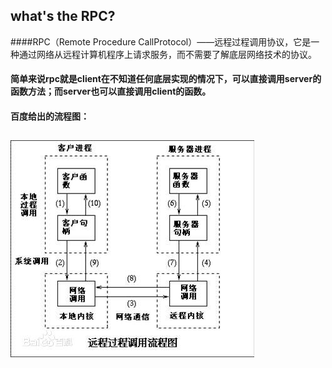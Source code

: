 ## what's the RPC?

####RPC（Remote Procedure CallProtocol）——远程过程调用协议，它是一种通过网络从远程计算机程序上请求服务，而不需要了解底层网络技术的协议。

#### 简单来说rpc就是client在不知道任何底层实现的情况下，可以直接调用server的函数方法；而server也可以直接调用client的函数。

#### 百度给出的流程图：

## ![](18d8bc3eb13533fadd93e964a9d3fd1f41345b56.jpg)